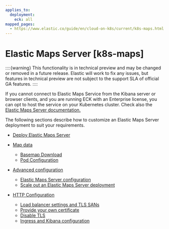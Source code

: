 ```yaml
---
applies_to:
  deployment:
    eck: all
mapped_pages:
  - https://www.elastic.co/guide/en/cloud-on-k8s/current/k8s-maps.html
---
```


# Elastic Maps Server [k8s-maps]

::::{warning}
This functionality is in technical preview and may be changed or removed in a future release. Elastic will work to fix any issues, but features in technical preview are not subject to the support SLA of official GA features.
::::


If you cannot connect to Elastic Maps Service from the Kibana server or browser clients, and you are running ECK with an Enterprise license, you can opt to host the service on your Kubernetes cluster. Check also the [Elastic Maps Server documentation.](/explore-analyze/visualize/maps/maps-connect-to-ems.md#elastic-maps-server)

The following sections describe how to customize an Elastic Maps Server deployment to suit your requirements.

* [Deploy Elastic Maps Server](deploy-elastic-maps-server.md)
* [Map data](map-data.md)

    * [Basemap Download](map-data.md#k8s-maps-basemap-download)
    * [Pod Configuration](map-data.md#k8s-maps-pod-configuration)

* [Advanced configuration](advanced-configuration-maps-server.md)

    * [Elastic Maps Server configuration](advanced-configuration-maps-server.md#k8s-maps-configuration)
    * [Scale out an Elastic Maps Server deployment](advanced-configuration-maps-server.md#k8s-maps-scaling)

* [HTTP Configuration](http-configuration.md)

    * [Load balancer settings and TLS SANs](http-configuration.md#k8s-maps-http-publish)
    * [Provide your own certificate](http-configuration.md#k8s-maps-http-custom-tls)
    * [Disable TLS](http-configuration.md#k8s-maps-http-disable-tls)
    * [Ingress and Kibana configuration](http-configuration.md#k8s-maps-ingress)






